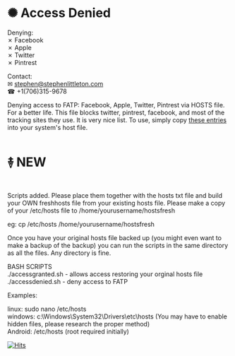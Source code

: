 # ✺ Access Denied  
Denying:  
 ✗ Facebook  
 ✗ Apple  
 ✗ Twitter  
 ✗ Pintrest  

Contact:  
✉ stephen@stephenlittleton.com  
☎ +1(706)315-9678

Denying access to FATP: Facebook, Apple, Twitter, Pintrest via HOSTS file. For a better life. This file blocks twitter, pintrest, facebook, and most of the tracking sites they use. It is very nice list. 
To use, simply copy [these entries](https://github.com/stephen730/AccessDenied/blob/main/hosts.txt) into your system's host file.  

# ࿈ NEW  
Scripts added. Please place them together with the hosts txt file and build your OWN freshhosts file from your existing hosts file. Please make a copy of your /etc/hosts file to /home/yourusername/hostsfresh  

eg: cp /etc/hosts /home/yourusername/hostsfresh  

Once you have your original hosts file backed up (you might even want to make a backup of the backup) you can run the scripts in the same directory as all the files. Any directory is fine.  

BASH SCRIPTS  
./accessgranted.sh - allows access restoring your orginal hosts file  
./accessdenied.sh - deny access to FATP  

Examples:  

linux: sudo nano /etc/hosts  
windows: c:\Windows\System32\Drivers\etc\hosts (You may have to enable hidden files, please research the proper method)  
Android: /etc/hosts (root required initially)  

[![Hits](https://hits.seeyoufarm.com/api/count/incr/badge.svg?url=https%3A%2F%2Fgithub.com%2Fgjbae1212%2Fhit-counter&count_bg=%23B5DEDA&title_bg=%23073082&icon=&icon_color=%23000000&title=HITS&edge_flat=false)](https://hits.seeyoufarm.com)
 
